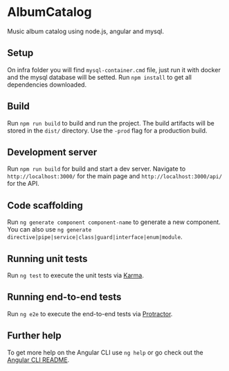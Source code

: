 # AlbumCatalog

Music album catalog using node.js, angular and mysql.

## Setup

On infra folder you will find `mysql-container.cmd` file, just run it with docker and the mysql database will be setted.
Run `npm install` to get all dependencies downloaded.

## Build

Run `npm run build` to build and run the project. The build artifacts will be stored in the `dist/` directory. Use the `-prod` flag for a production build.

## Development server

Run `npm run build` for build and start a dev server. Navigate to `http://localhost:3000/` for the main page and `http://localhost:3000/api/` for the API.

## Code scaffolding

Run `ng generate component component-name` to generate a new component. You can also use `ng generate directive|pipe|service|class|guard|interface|enum|module`.


## Running unit tests

Run `ng test` to execute the unit tests via [Karma](https://karma-runner.github.io).

## Running end-to-end tests

Run `ng e2e` to execute the end-to-end tests via [Protractor](http://www.protractortest.org/).

## Further help

To get more help on the Angular CLI use `ng help` or go check out the [Angular CLI README](https://github.com/angular/angular-cli/blob/master/README.md).
